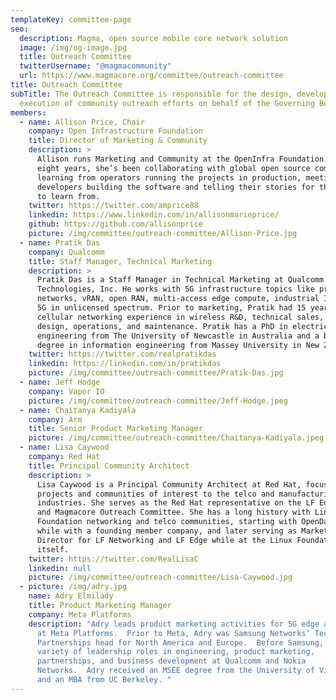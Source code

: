 ```yaml
---
templateKey: committee-page
seo:
  description: Magma, open source mobile core network solution
  image: /img/og-image.jpg
  title: Outreach Committee
  twitterUsername: "@magmacommunity"
  url: https://www.magmacore.org/committee/outreach-committee
title: Outreach Committee
subTitle: The Outreach Committee is responsible for the design, development and
  execution of community outreach efforts on behalf of the Governing Board.
members:
  - name: Allison Price, Chair
    company: Open Infrastructure Foundation
    title: Director of Marketing & Community
    description: >
      Allison runs Marketing and Community at the OpenInfra Foundation. For
      eight years, she’s been collaborating with global open source communities,
      learning from operators running the projects in production, meeting the
      developers building the software and telling their stories for the world
      to learn from. 	
    twitter: https://twitter.com/amprice88
    linkedin: https://www.linkedin.com/in/allisonmarieprice/
    github: https://github.com/allisonprice
    picture: /img/committee/outreach-committee/Allison-Price.jpg
  - name: Pratik Das
    company: Qualcomm
    title: Staff Manager, Technical Marketing
    description: >
      Pratik Das is a Staff Manager in Technical Marketing at Qualcomm
      Technologies, Inc. He works with 5G infrastructure topics like private
      networks, vRAN, open RAN, multi-access edge compute, industrial IoT, and
      5G in unlicensed spectrum. Prior to marketing, Pratik had 15 years of
      cellular networking experience in wireless R&D, technical sales, network
      design, operations, and maintenance. Pratik has a PhD in electrical
      engineering from The University of Newcastle in Australia and a bachelor's
      degree in information engineering from Massey University in New Zealand.
    twitter: https://twitter.com/realpratikdas
    linkedin: https://linkedin.com/in/pratikdas
    picture: /img/committee/outreach-committee/Pratik-Das.jpg
  - name: Jeff Hodge
    company: Vapor IO
    picture: /img/committee/outreach-committee/Jeff-Hodge.jpeg
  - name: Chaitanya Kadiyala
    company: Arm
    title: Senior Product Marketing Manager
    picture: /img/committee/outreach-committee/Chaitanya-Kadiyala.jpeg
  - name: Lisa Caywood
    company: Red Hat
    title: Principal Community Architect
    description: >
      Lisa Caywood is a Principal Community Architect at Red Hat, focusing on
      projects and communities of interest to the telco and manufacturing
      industries. She serves as the Red Hat representative on the LF Edge Board
      and Magmacore Outreach Committee. She has a long history with Linux
      Foundation networking and telco communities, starting with OpenDaylight
      while with a founding member company, and later serving as Marketing
      Director for LF Networking and LF Edge while at the Linux Foundation
      itself.
    twitter: https://twitter.com/RealLisaC
    linkedin: null
    picture: /img/committee/outreach-committee/Lisa-Caywood.jpg
  - picture: /img/adry.jpg
    name: Adry Elmilady
    title: Product Marketing Manager
    company: Meta Platforms
    description: "Adry leads product marketing activities for 5G edge architectures
      at Meta Platforms.  Prior to Meta, Adry was Samsung Networks’ Technology
      Partnerships head for North America and Europe.  Before Samsung, he held a
      variety of leadership roles in engineering, product marketing,
      partnerships, and business development at Qualcomm and Nokia
      Networks.  Adry received an MSEE degree from the University of Virginia
      and an MBA from UC Berkeley. "
---
```

